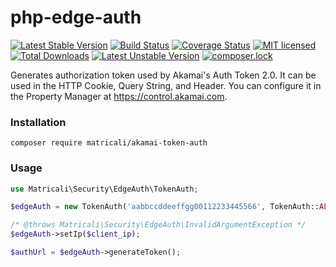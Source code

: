 # php-edge-auth

[![Latest Stable Version](https://poser.pugx.org/matricali/akamai-token-auth/v/stable)](https://packagist.org/packages/matricali/akamai-token-auth)
[![Build Status](https://travis-ci.org/matricali/php-edge-auth.svg?branch=master)](:status:) [![Coverage Status](https://coveralls.io/repos/github/matricali/php-edge-auth/badge.svg?branch=master)](https://coveralls.io/github/matricali/php-edge-auth?branch=master)
[![MIT licensed](https://img.shields.io/github/license/matricali/php-edge-auth.svg)](https://matricali.mit-license.org/2017)
[![Total Downloads](https://poser.pugx.org/matricali/akamai-token-auth/downloads)](https://packagist.org/packages/matricali/akamai-token-auth)
[![Latest Unstable Version](https://poser.pugx.org/matricali/akamai-token-auth/v/unstable)](https://packagist.org/packages/matricali/akamai-token-auth)
[![composer.lock](https://poser.pugx.org/matricali/akamai-token-auth/composerlock)](https://packagist.org/packages/matricali/akamai-token-auth)

Generates authorization token used by Akamai's Auth Token 2.0. It can be used
in the HTTP Cookie, Query String, and Header.
You can configure it in the Property Manager at https://control.akamai.com.

### Installation
```
composer require matricali/akamai-token-auth
```

### Usage
```php
use Matricali\Security\EdgeAuth\TokenAuth;

$edgeAuth = new TokenAuth('aabbccddeeffgg00112233445566', TokenAuth::ALGORITHM_SHA256);

/* @throws Matricali\Security\EdgeAuth\InvalidArgumentException */
$edgeAuth->setIp($client_ip);

$authUrl = $edgeAuth->generateToken();
```
